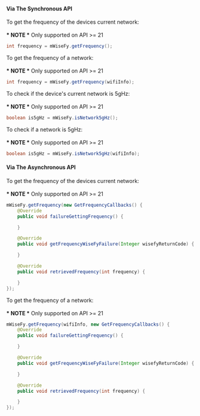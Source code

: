 #### Via The Synchronous API

To get the frequency of the devices current network:<br/><br/>
<strong>* NOTE *</strong> Only supported on API >= 21

```java
int frequency = mWiseFy.getFrequency();
```

To get the frequency of a network:<br/><br/>
<strong>* NOTE *</strong> Only supported on API >= 21

```java
int frequency = mWiseFy.getFrequency(wifiInfo);
```

To check if the device's current network is 5gHz:<br/><br/>
<strong>* NOTE *</strong> Only supported on API >= 21

```java
boolean is5gHz = mWiseFy.isNetwork5gHz();
```

To check if a network is 5gHz:<br/><br/>
<strong>* NOTE *</strong> Only supported on API >= 21

```java
boolean is5gHz = mWiseFy.isNetwork5gHz(wifiInfo);
```

#### Via The Asynchronous API

To get the frequency of the devices current network:<br/><br/>
<strong>* NOTE *</strong> Only supported on API >= 21

```java
mWiseFy.getFrequency(new GetFrequencyCallbacks() {
    @Override
    public void failureGettingFrequency() {

    }

    @Override
    public void getFrequencyWiseFyFailure(Integer wisefyReturnCode) {

    }

    @Override
    public void retrievedFrequency(int frequency) {

    }
});
```

To get the frequency of a network:<br/><br/>
<strong>* NOTE *</strong> Only supported on API >= 21

```java
mWiseFy.getFrequency(wifiInfo, new GetFrequencyCallbacks() {
    @Override
    public void failureGettingFrequency() {

    }

    @Override
    public void getFrequencyWiseFyFailure(Integer wisefyReturnCode) {

    }

    @Override
    public void retrievedFrequency(int frequency) {

    }
});
```